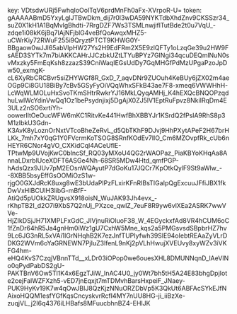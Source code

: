 key: VDtsdwURj5FwhqIoOolTqV6prdMnFh0aFx-XVrpoR-U=
token: gAAAAABmD5YxyLglJTBwDkm_dij7r0l3wDA59NYKTdbXhdZnv9CKSSzr34_suZ0X1kH1A1BqMvlgBhdti-7RrgDZF7Ws3TSMLnwjiflTutBde2t0u7VqU_-zdqe1i08kK6jBq7lAjNFjblG4veBfQoAwqxMHZ5-uCWrKiy72RWuF255i9QryztPTCT9KHWG0Y-BBgaow0wJJl65abVIpHW27Ys2H9EdFRm2X5E9zlQFTy1oLzqGe39u2HW9FsAED3SYTk7m7biAKKCAHrJJCzbkUZtLTYuBPYz7GINgi34qcuDEQmlNuN0svMxzky5FmEqKsh8zzazS39CniWaqIEGsUdDy7GqMHGfPdMzUPgaPzoJpDw50_exmgK-cL6XyRbCRCBvr5siZHYWGf8R_GxD_7_aqvDNr9ZUOuh4KeBUy6jZX02m4aeOGp9Ci8GU18BiBy7cBv5GSyFyOiVQqWhxSFkB43ae7F8-xmeq6VWWHhH-LcWqWLMOLuHxSvoTKmSHtrRwkrYJ16MkLQyqAMHj_K4hEXQcBNQOPzqdhuLwlWcYdinVwQq1Oz1bePsydnjixj5DgAjX0ZJ5lV1EptRuFpvz8NkiIRqDm4E3ULz2nSO6xrtiYh-oowerIltOeOucWFW6mKC1RitvKe441HwfBhXBBYJr1KSrdQ2fPslA9RhS8p3M1zIbkU3Gdn-K3AvK8yLoznOrNxtVTcoBheZeRvL_d5QbTKhF9DJvj9HhPXytAPeF2H67brHLKk_7mh7xY0qG1Y0FVcrmKoTSOG8SRnfKOdEv7lIO_Cm6MZOvpfRk_cUb6nHEYR6CNor4gVO_CXKidCql4ACeUflE-TPtwMp9UVojKwC0blncSf_RQ03yMXoU4QG2rWAOPaz_PiaKBYoKHqAa8AnnaLDxrblUceXDFT6ASGe4Nh-68SR5MDw4Htd_qmfPGP-hAdsQzx9JUv7pM2EOsnWQAyutP7dGoKu17JQCr7KpOtkQylF9St9aWlw_--8XBB5bsyEffGsOOMiOzS1w-rjgO0GXJdRcK8uxg8wE3bUdaPIPzFLxirKFnRIBsTIGaIpQgExcuuJFfiJBX1fkDwVxHIBCUIH3libG-mBfF-AtiQd5pUOkkZRUgvsX918oisN_WuJAK93Jh4evx_-rKhpTB2I_d2O7i9XbS7Q2nUj_PXzce_qwlZ_7euF8R9yw6vlXEa2ASRK7wwVVe-HjZIkDSjJH71XMPLFxGdC_JIVjnuRiOluoF38_W_4EGyckxfAd8VR4hCUM6oC1fZnDr64hR5Ja4gnHm0iWz1gU7CxhW5Mne_kqs2a5PMGsvsdSBpbrHZ7hv9Lc6JG3nRL5xVAi1lGrNHqhB2K7ezJnfTUPIyfwh39SlE94oIebtREAaZyVLrDDKG2WVm6oYaGRNEWN7PjIuZ3lfenL9nKj2pVLhHwujXVEUvy8xyWZv3iVKFG4hm-eHQ4KvS7CzqjVBnnTTd__xLDr03iOPop0we6ouesXHL8DMUNNqnD_lAeVINo0qPydPabDS2gU-PAKTBnV6Ow5Tl1K4x6EgzTJiW_InAC4U0_jy0Wt7bh5tH5A24E83bhgDpjIote2cejFalWZFXzh5-vED7jnEqxjt7mTDMvhBarsHxpeiF_JNaey-PUK9HyKv19K7w4qOwJBIJ8QzKjzNNuORZDbVp5K3QkUt6ABFAcSYkEJfNAixoHQQM1esfYGfKqsCncyskvrRcfI4MY7nUU8HG-ji_iiBzXe-zuqjVL_j2I6q4376iLHBafs8MFuucbhnBZ4-EHlJK
